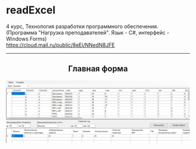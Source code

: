 # readExcel
4 курс, Технология разработки программного обеспечения. (Программа "Нагрузка преподавателей". Язык - С#, интерфейс - Windows Forms)  
https://cloud.mail.ru/public/8eEi/NNedN8JFE
<hr/>
<h2 align="center">Главная форма</h2>
<p align="center">
  <a href="https://raw.githubusercontent.com/kontr24/readExcel/cd2c42be86902318f4e6478fcc462b7822cc3d57/ScreenshotsApplication/TeachersWorkload.png"><img src="https://github.com/kontr24/readExcel/blob/cd2c42be86902318f4e6478fcc462b7822cc3d57/ScreenshotsApplication/TeachersWorkload.png"></img></a>
</p>
